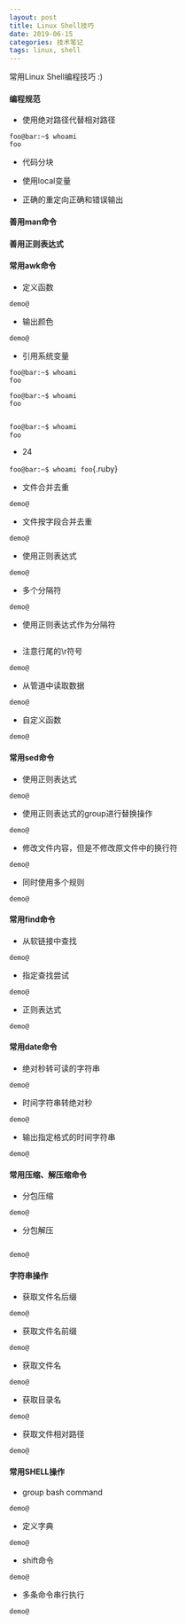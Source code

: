 ```yaml
---
layout: post
title: Linux Shell技巧
date: 2019-06-15
categories: 技术笔记 
tags: linux, shell 
---
```


常用Linux Shell编程技巧 :)


#### 编程规范


* 使用绝对路径代替相对路径

```console
foo@bar:~$ whoami
foo
```

* 代码分块

* 使用local变量

* 正确的重定向正确和错误输出



#### 善用man命令


#### 善用正则表达式


#### 常用awk命令

* 定义函数

``` console
demo@

```

* 输出颜色

``` console
demo@

```

* 引用系统变量

``` console
foo@bar:~$ whoami
foo

```

``` shell
foo@bar:~$ whoami
foo

```

``` bash session

foo@bar:~$ whoami
foo

```

* 24 

`
foo@bar:~$ whoami
foo
`{.ruby}


* 文件合并去重

``` console
demo@

```

* 文件按字段合并去重

``` console
demo@

```

* 使用正则表达式

``` console
demo@

```

* 多个分隔符

``` console
demo@

```

* 使用正则表达式作为分隔符

``` console
```


* 注意行尾的\r符号

``` console
demo@

```
* 从管道中读取数据

``` console
demo@

```
* 自定义函数

``` console
demo@

```


#### 常用sed命令

* 使用正则表达式

``` console
demo@

```
* 使用正则表达式的group进行替换操作

``` console
demo@

```
* 修改文件内容，但是不修改原文件中的换行符

``` console
demo@

```
* 同时使用多个规则

``` console
demo@

```


#### 常用find命令

* 从软链接中查找

``` console
demo@

```
* 指定查找尝试

``` console
demo@

```
* 正则表达式

``` console
demo@

```

#### 常用date命令

* 绝对秒转可读的字符串

``` console
demo@

```

* 时间字符串转绝对秒

``` console
demo@

```

* 输出指定格式的时间字符串

``` console
demo@

```

#### 常用压缩、解压缩命令

* 分包压缩

``` console
demo@

```

* 分包解压

``` console

demo@

```

#### 字符串操作

* 获取文件名后缀

``` console
demo@

```
* 获取文件名前缀

``` console
demo@

```

* 获取文件名

``` console
demo@

```

* 获取目录名

``` console
demo@

```

* 获取文件相对路径

``` console
demo@

```


#### 常用SHELL操作

* group bash command

``` console
demo@

```

* 定义字典

``` console
demo@

```

* shift命令

``` console
demo@

```

* 多条命令串行执行

``` console
demo@

```
